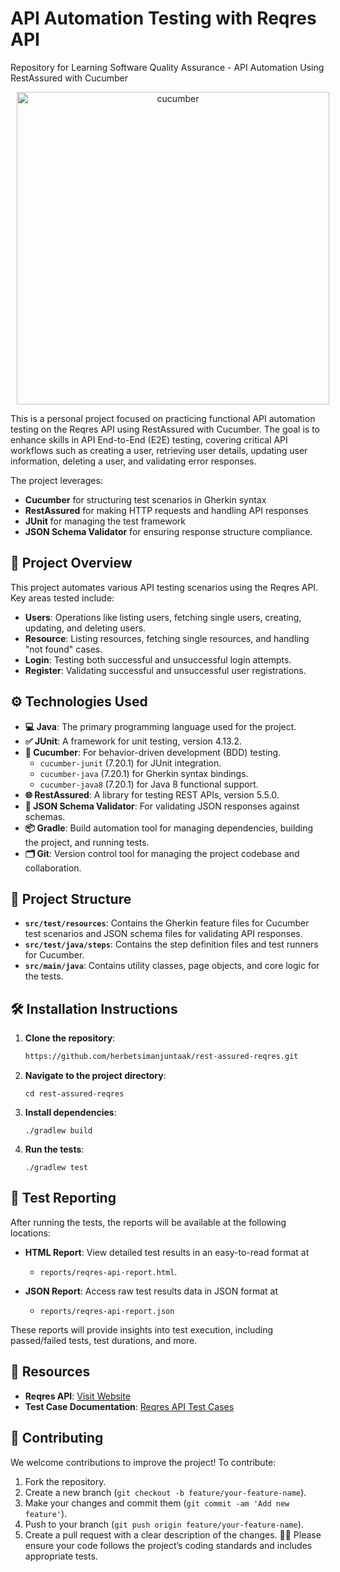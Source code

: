# API Automation Testing with Reqres API

Repository for Learning Software Quality Assurance - API Automation Using RestAssured with Cucumber

<p align="center">
    <img src="https://github.com/user-attachments/assets/8d9750ec-ddb9-4a01-9863-37b5ecd25f2f" alt="cucumber" width="500" style="margin-left: 10px;">
</p>

This is a personal project focused on practicing functional API automation testing on the Reqres API using RestAssured
with Cucumber. The goal is to enhance skills in API End-to-End (E2E) testing, covering critical API workflows such as
creating a user, retrieving user details, updating user information, deleting a user, and validating error responses.

The project leverages:

- **Cucumber** for structuring test scenarios in Gherkin syntax
- **RestAssured** for making HTTP requests and handling API responses
- **JUnit** for managing the test framework
- **JSON Schema Validator** for ensuring response structure compliance.

## 🚀 Project Overview

This project automates various API testing scenarios using the Reqres API. Key areas tested include:

- **Users**: Operations like listing users, fetching single users, creating, updating, and deleting users.
- **Resource**: Listing resources, fetching single resources, and handling "not found" cases.
- **Login**: Testing both successful and unsuccessful login attempts.
- **Register**: Validating successful and unsuccessful user registrations.

## ⚙️ Technologies Used

- **💻 Java**: The primary programming language used for the project.
- **✅ JUnit**: A framework for unit testing, version 4.13.2.
- **🍏 Cucumber**: For behavior-driven development (BDD) testing.
    - `cucumber-junit` (7.20.1) for JUnit integration.
    - `cucumber-java` (7.20.1) for Gherkin syntax bindings.
    - `cucumber-java8` (7.20.1) for Java 8 functional support.
- **🌐 RestAssured**: A library for testing REST APIs, version 5.5.0.
- **📑 JSON Schema Validator**: For validating JSON responses against schemas.
- **📦 Gradle**: Build automation tool for managing dependencies, building the project, and running tests.
- **🗂️ Git**: Version control tool for managing the project codebase and collaboration.

## 📂 Project Structure

- **`src/test/resources`**: Contains the Gherkin feature files for Cucumber test scenarios and JSON schema files for
  validating API responses.
- **`src/test/java/steps`**: Contains the step definition files and test runners for Cucumber.
- **`src/main/java`**: Contains utility classes, page objects, and core logic for the tests.

## 🛠️ Installation Instructions

1. **Clone the repository**:
   ```bash
   https://github.com/herbetsimanjuntaak/rest-assured-reqres.git
2. **Navigate to the project directory**:
   ```
   cd rest-assured-reqres
   ```
3. **Install dependencies**:
   ```
   ./gradlew build
   ```
4. **Run the tests**:
   ```
   ./gradlew test
   ```

## 📝 Test Reporting

After running the tests, the reports will be available at the following locations:

- **HTML Report**: View detailed test results in an easy-to-read format at
    - `reports/reqres-api-report.html`.

- **JSON Report**: Access raw test results data in JSON format at
    - `reports/reqres-api-report.json`

These reports will provide insights into test execution, including passed/failed tests, test durations, and more.

## 🔗 Resources

- **Reqres API**: [Visit Website](https://reqres.in/)
- **Test Case Documentation**: [Reqres API Test Cases](https://docs.google.com/spreadsheets/d/1yWwq_G2lcTAUBSiyaBKEvAsQ1SbVBAAyDtkpSzitgQA/edit?usp=sharing)

## 🤝 Contributing

We welcome contributions to improve the project! To contribute:

1. Fork the repository.
2. Create a new branch (`git checkout -b feature/your-feature-name`).
3. Make your changes and commit them (`git commit -am 'Add new feature'`).
4. Push to your branch (`git push origin feature/your-feature-name`).
5. Create a pull request with a clear description of the changes.
   🏃‍♂️
   Please ensure your code follows the project’s coding standards and includes appropriate tests.
